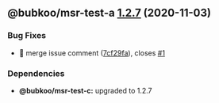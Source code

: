 ## @bubkoo/msr-test-a [1.2.7](https://github.com/bubkoo/monorepo-semantic-release/compare/@bubkoo/msr-test-a@1.2.6...@bubkoo/msr-test-a@1.2.7) (2020-11-03)


### Bug Fixes

* 🐛 merge issue comment ([7cf29fa](https://github.com/bubkoo/monorepo-semantic-release/commit/7cf29fa83a5fc65635e3ba77e2507930ef51a9b1)), closes [#1](https://github.com/bubkoo/monorepo-semantic-release/issues/1)





### Dependencies

* **@bubkoo/msr-test-c:** upgraded to 1.2.7
